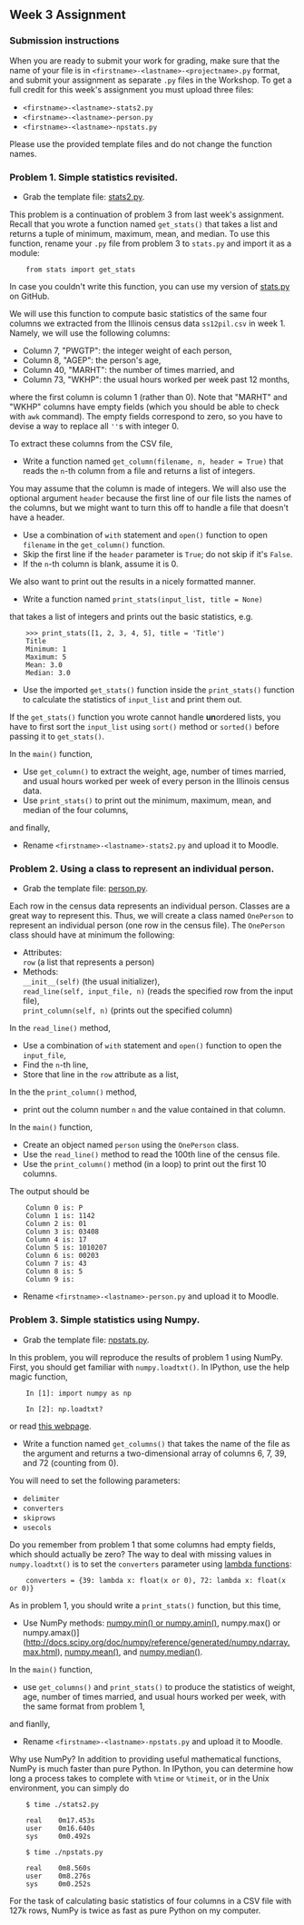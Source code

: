 ## Week 3 Assignment

### Submission instructions

When you are ready to submit your work for grading, make sure that the name of your file is in `<firstname>-<lastname>-<projectname>.py` format, and submit your assignment as separate `.py` files in the Workshop. To get a full credit for this week's assignment you must upload three files:

 - `<firstname>-<lastname>-stats2.py`
 - `<firstname>-<lastname>-person.py`
 - `<firstname>-<lastname>-npstats.py`

Please use the provided template files and do not change the function names.

### Problem 1. Simple statistics revisited.

- Grab the template file: [stats2.py](https://github.com/INFO490/assignments/blob/master/hw3/FirstName-LastName-stats2.py).

This problem is a continuation of problem 3 from last week's assignment. Recall that you wrote a function named `get_stats()` that takes a list and returns a tuple of minimum, maximum, mean, and median. To use this function, rename your `.py` file from problem 3 to `stats.py` and import it as a module:

        from stats import get_stats

In case you couldn't write this function, you can use my version of [stats.py](https://github.com/INFO490/assignments/blob/master/hw3/stats.py) on GitHub.

We will use this function to compute basic statistics of the same four columns we extracted from the Illinois census data `ss12pil.csv` in week 1. Namely, we will use the following columns:

- Column 7, "PWGTP": the integer weight of each person,
- Column 8, "AGEP": the person's age,
- Column 40, "MARHT": the number of times married, and
- Column 73, "WKHP": the usual hours worked per week past 12 months,

where the first column is column 1 (rather than 0). Note that "MARHT" and "WKHP" columns have empty fields (which you should be able to check with `awk` command). The empty fields correspond to zero, so you have to devise a way to replace all `''`s with integer 0.

To extract these columns from the CSV file,

- Write a function named `get_column(filename, n, header = True)` that reads the `n`-th column from a file and returns a list of integers.

You may assume that the column is made of integers. We will also use the optional argument `header` because the first line of our file lists the names of the columns, but we might want to turn this off to handle a file that doesn't have a header.

- Use a combination of `with` statement and `open()` function to open `filename` in the `get_column()` function.
- Skip the first line if the `header` parameter is `True`; do not skip if it's `False`.
- If the `n`-th column is blank, assume it is 0.

We also want to print out the results in a nicely formatted manner.

- Write a function named `print_stats(input_list, title = None)`

that takes a list of integers and prints out the basic statistics, e.g.

        >>> print_stats([1, 2, 3, 4, 5], title = 'Title')
        Title
        Minimum: 1
        Maximum: 5
        Mean: 3.0
        Median: 3.0

- Use the imported `get_stats()` function inside the `print_stats()` function to calculate the statistics of `input_list` and print them out.

If the `get_stats()` function you wrote cannot handle <b>un</b>ordered lists, you have to first sort the `input_list` using `sort()` method or `sorted()` before passing it to `get_stats()`.

In the `main()` function,

- Use `get_column()` to extract the weight, age, number of times married, and usual hours worked per week of every person in the Illinois census data.
- Use `print_stats()` to print out the minimum, maximum, mean, and median of the four columns,

and finally,

- Rename `<firstname>-<lastname>-stats2.py` and upload it to Moodle.

### Problem 2. Using a class to represent an individual person.

- Grab the template file: [person.py](https://github.com/INFO490/assignments/blob/master/hw3/FirstName-LastName-person.py).

Each row in the census data represents an individual person. Classes are a great way to represent this. Thus, we will create a class named `OnePerson` to represent an individual person (one row in the census file). The `OnePerson` class should have at minimum the following:

- Attributes:  
  `row` (a list that represents a person)
- Methods:  
  `__init__(self)` (the usual initializer),  
  `read_line(self, input_file, n)` (reads the specified row from the input file),  
  `print_column(self, n)` (prints out the specified column)

In the `read_line()` method,

- Use a combination of `with` statement and `open()` function to open the `input_file`,
- Find the `n`-th line,
- Store that line in the `row` attribute as a list,

In the the `print_column()` method,

- print out the column number `n` and the value contained in that column.

In the `main()` function,

- Create an object named `person` using the `OnePerson` class.
- Use the `read_line()` method to read the 100th line of the census file.
- Use the `print_column()` method (in a loop) to print out the first 10 columns.

The output should be

        Column 0 is: P
        Column 1 is: 1142
        Column 2 is: 01
        Column 3 is: 03408
        Column 4 is: 17
        Column 5 is: 1010207
        Column 6 is: 00203
        Column 7 is: 43
        Column 8 is: 5
        Column 9 is: 

- Rename `<firstname>-<lastname>-person.py` and upload it to Moodle.

### Problem 3. Simple statistics using Numpy.

- Grab the template file: [npstats.py](https://github.com/INFO490/assignments/blob/master/hw3/FirstName-LastName-npstats.py).

In this problem, you will reproduce the results of problem 1 using NumPy. First, you should get familiar with `numpy.loadtxt()`. In IPython, use the help magic function,

        In [1]: import numpy as np

        In [2]: np.loadtxt?

or read [this webpage](http://docs.scipy.org/doc/numpy/reference/generated/numpy.loadtxt.html).

- Write a function named `get_columns()` that takes the name of the file as the argument and returns a two-dimensional array of columns 6, 7, 39, and 72 (counting from 0).

You will need to set the following parameters:

- `delimiter`
- `converters`
- `skiprows`
- `usecols`
 
Do you remember from problem 1 that some columns had empty fields, which should actually be zero? The way to deal with missing values in `numpy.loadtxt()` is to set the `converters` parameter using [lambda functions](https://docs.python.org/2/reference/expressions.html#lambda):

        converters = {39: lambda x: float(x or 0), 72: lambda x: float(x or 0)}

As in problem 1, you should write a `print_stats()` function, but this time,

- Use NumPy methods: [numpy.min() or numpy.amin()](http://docs.scipy.org/doc/numpy/reference/generated/numpy.ndarray.min.html), numpy.max() or numpy.amax()](http://docs.scipy.org/doc/numpy/reference/generated/numpy.ndarray.max.html), [numpy.mean()](http://docs.scipy.org/doc/numpy/reference/generated/numpy.mean.html), and [numpy.median()](http://docs.scipy.org/doc/numpy/reference/generated/numpy.median.html).

In the `main()` function,

- use `get_columns()` and `print_stats()` to produce the statistics of weight, age, number of times married, and usual hours worked per week, with the same format from problem 1,

and fianlly,

- Rename `<firstname>-<lastname>-npstats.py` and upload it to Moodle.

Why use NumPy? In addition to providing useful mathematical functions, NumPy is much faster than pure Python. In IPython, you can determine how long a process takes to complete with `%time` or `%timeit`, or in the Unix environment, you can simply do

        $ time ./stats2.py

        real    0m17.453s
        user    0m16.640s
        sys     0m0.492s

        $ time ./npstats.py

        real    0m8.560s
        user    0m8.276s
        sys     0m0.252s

For the task of calculating basic statistics of four columns in a CSV file with 127k rows, NumPy is twice as fast as pure Python on my computer.
